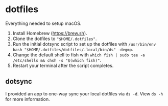 # dotfiles

Everything needed to setup macOS.

1.  Install Homebrew (https://brew.sh).
2.  Clone the dotfiles to `"$HOME/.dotfiles"`.
3.  Run the initial dotsync script to set up the dotfiles with
    `/usr/bin/env bash "$HOME/.dotfiles/dotfiles/.local/bin/ds" -degmp`.
4.  Change the default shell to fish with
    `which fish | sudo tee -a /etc/shells && chsh -s "$(which fish)"`.
5.  Restart your terminal after the script completes.

## dotsync

I provided an app to one-way sync your local dotfiles via `ds -d`.
View `ds -h` for more information.
